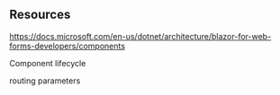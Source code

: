 ﻿
## Resources
https://docs.microsoft.com/en-us/dotnet/architecture/blazor-for-web-forms-developers/components

Component lifecycle

routing parameters
